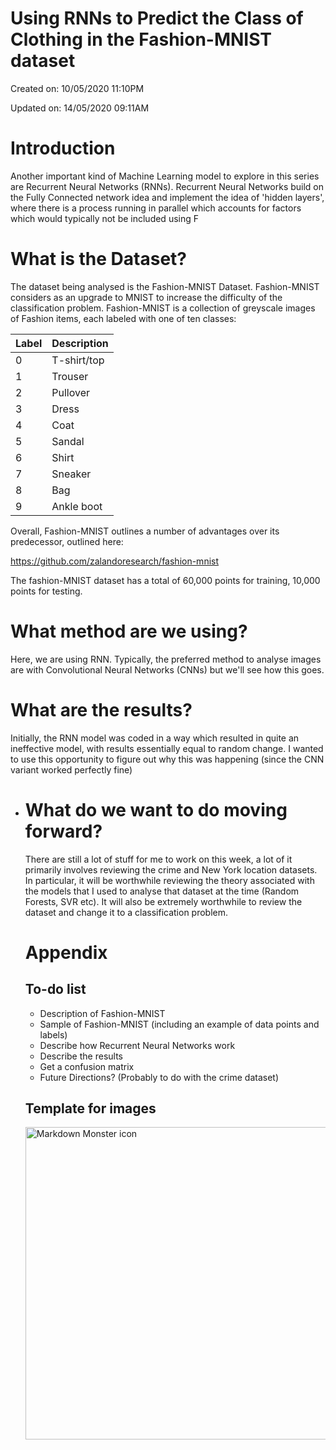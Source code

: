 # Using RNNs to Predict the Class of Clothing in the Fashion-MNIST dataset
Created on: 10/05/2020 11:10PM

Updated on: 14/05/2020 09:11AM

# Introduction
Another important kind of Machine Learning model to explore in this series are Recurrent Neural Networks (RNNs). Recurrent Neural Networks build on the Fully Connected network idea and implement the idea of 'hidden layers', where there is a process running in parallel which accounts for factors which would typically not be included using F

# What is the Dataset?
The dataset being analysed is the Fashion-MNIST Dataset. Fashion-MNIST considers as an upgrade to MNIST to increase the difficulty of the classification problem. Fashion-MNIST is a collection of greyscale images of Fashion items, each labeled with one of ten classes:

| __Label__ | __Description__ |
|-----------|-----------------|
| 0         | T-shirt/top     |
| 1         | Trouser         |
| 2         | Pullover        |
| 3         | Dress           |
| 4         | Coat            |
| 5         | Sandal          |
| 6         | Shirt           |
| 7         | Sneaker         |
| 8         | Bag             |
| 9         | Ankle boot      |

Overall, Fashion-MNIST outlines a number of advantages over its predecessor, outlined here:

https://github.com/zalandoresearch/fashion-mnist

The fashion-MNIST dataset has a total of 60,000 points for training, 10,000 points for testing. 

# What method are we using?
Here, we are using RNN. Typically, the preferred method to analyse images are with Convolutional Neural Networks (CNNs) but we'll see how this goes. 

# What are the results?
Initially, the RNN model was coded in a way which resulted in quite an ineffective model, with results essentially equal to random change. I wanted to use this opportunity to figure out why this was happening (since the CNN variant worked perfectly fine)

- <Table of bad results>

# What do we want to do moving forward?
There are still a lot of stuff for me to work on this week, a lot of it primarily involves reviewing the crime and New York location datasets. In particular, it will be worthwhile reviewing the theory associated with the models that I used to analyse that dataset at the time (Random Forests, SVR etc). It will also be extremely worthwhile to review the dataset and change it to a classification problem. 


# Appendix

## To-do list
- Description of Fashion-MNIST
- Sample of Fashion-MNIST (including an example of data points and labels)
- Describe how Recurrent Neural Networks work
- Describe the results
- Get a confusion matrix
- Future Directions? (Probably to do with the crime dataset)

## Template for images
<img src="images/confusion_matrix_ratio.png"
     alt="Markdown Monster icon"
     style="float: left; margin-right: 5px;" 
     width="500px;" />

